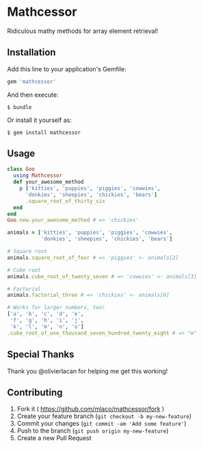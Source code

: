 # Mathcessor

Ridiculous mathy methods for array element retrieval!

## Installation

Add this line to your application's Gemfile:

```ruby
gem 'mathcessor'
```

And then execute:

    $ bundle

Or install it yourself as:

    $ gem install mathcessor

## Usage

```ruby
class Goo
  using Mathcessor
  def your_awesome_method
    p ['kitties', 'puppies', 'piggies', 'cowwies',
      'donkies', 'sheepies', 'chickies', 'bears']
      .square_root_of_thirty_six
  end
end
Goo.new.your_awesome_method # => 'chickies'

animals = ['kitties', 'puppies', 'piggies', 'cowwies',
           'donkies', 'sheepies', 'chickies', 'bears']

# Square root
animals.square_root_of_four # => 'piggies' <- animals[2]

# Cube root
animals.cube_root_of_twenty_seven # => 'cowwies' <- animals[3]

# Factorial
animals.factorial_three # => 'chickies' <- animals[6]

# Works for larger numbers, too!
['a', 'b', 'c', 'd', 'e',
 'f', 'g', 'h', 'i', 'j', 
 'k', 'l', 'm', 'n', 'o']
.cube_root_of_one_thousand_seven_hundred_twenty_eight # => "m"

```

## Special Thanks
Thank you @olivierlacan for helping me get this working!

## Contributing

1. Fork it ( https://github.com/mlaco/mathcessor/fork )
2. Create your feature branch (`git checkout -b my-new-feature`)
3. Commit your changes (`git commit -am 'Add some feature'`)
4. Push to the branch (`git push origin my-new-feature`)
5. Create a new Pull Request
